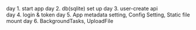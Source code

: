 day 1. start app
day 2. db(sqlite) set up
day 3. user-create api    
day 4. login & token
day 5. App metadata setting, Config Setting, Static file mount
day 6. BackgroundTasks, UploadFile
